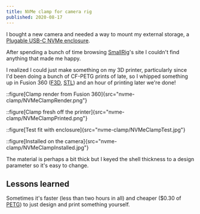 ```yaml
---
title: NVMe clamp for camera rig
published: 2020-08-17
---
```


I bought a new camera and needed a way to mount my external storage, a [Plugable USB-C NVMe enclosure](https://plugable.com/products/usbc-nvme).

After spending a bunch of time browsing [SmallRig](https://smallrig.com)'s site I couldn't find anything that made me happy.

I realized I could just make something on my 3D printer, particularly since I'd been doing a bunch of CF-PETG prints of late,
so I whipped something up in Fusion 360 ([F3D](https://github.com/rgiese/www-grumpycorp-com/tree/master/src/content/posts/film-making/nvme-clamp/NVMeClamp.f3d),
[STL](https://github.com/rgiese/www-grumpycorp-com/tree/master/src/content/posts/film-making/nvme-clamp/NVMeClamp.stl)) and an hour of printing later we're done!

<div class="cf">
  <div class="fl-ns fn w-10-m w-50-ns pa1">

::figure[Clamp render from Fusion 360]{src="nvme-clamp/NVMeClampRender.png"}

  </div>
  <div class="fl-ns fn w-10-m w-50-ns pa1">

::figure[Clamp fresh off the printer]{src="nvme-clamp/NVMeClampPrinted.png"}

  </div>
</div>

::figure[Test fit with enclosure]{src="nvme-clamp/NVMeClampTest.jpg"}

::figure[Installed on the camera]{src="nvme-clamp/NVMeClampInstalled.jpg"}

The material is perhaps a bit thick but I keyed the shell thickness to a design parameter so it's easy to change.

## Lessons learned

Sometimes it's faster (less than two hours in all)
and cheaper (\$0.30 of [PETG](https://atomicfilament.com/collections/petg-3d-printer-filament-us-made-with-free-shipping/products/carbon-fiber-black-petg-pro))
to just design and print something yourself.
